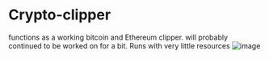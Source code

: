 # Crypto-clipper
functions as a working bitcoin and Ethereum clipper. will probably continued to be worked on for a bit.
Runs with very little resources 
![image](https://user-images.githubusercontent.com/65371714/165395757-c9a99c56-b281-49e8-a85d-57b68b6560db.png)

